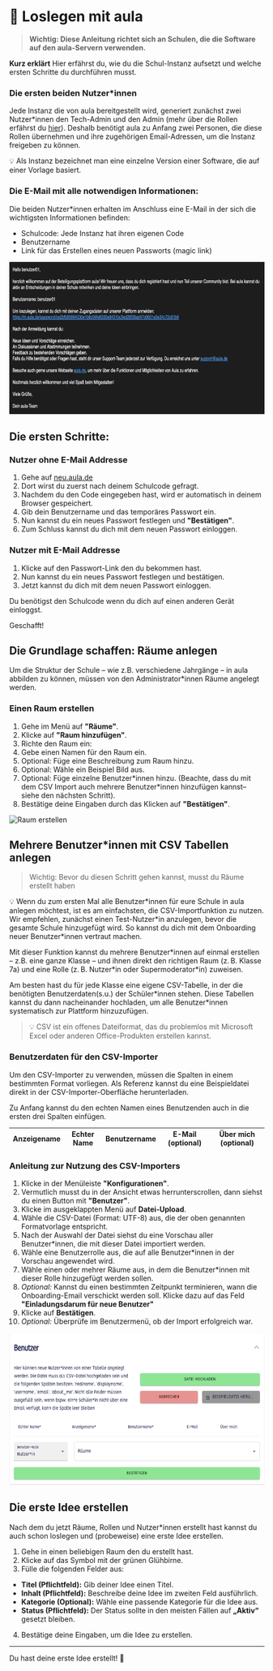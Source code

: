 # 🚀 Loslegen mit aula

<!-- Wird vermutlich noch überarbeitet und verändert. -->

> **Wichtig: Diese Anleitung richtet sich an Schulen, die die Software auf den aula-Servern verwenden.**

**Kurz erklärt** Hier erfährst du, wie du die Schul-Instanz aufsetzt und welche ersten Schritte du durchführen musst.

### Die ersten beiden Nutzer\*innen

Jede Instanz die von aula bereitgestellt wird, generiert zunächst zwei Nutzer\*innen den Tech-Admin und den Admin (mehr über die Rollen erfährst du [hier](benutzerverwaltung.md)). Deshalb benötigt aula zu Anfang zwei Personen, die diese Rollen übernehmen und ihre zugehörigen Email-Adressen, um die Instanz freigeben zu können.

💡 Als Instanz bezeichnet man eine einzelne Version einer Software, die auf einer Vorlage basiert.

### Die E-Mail mit alle notwendigen Informationen:

Die beiden Nutzer\*innen erhalten im Anschluss eine E-Mail in der sich die wichtigsten Informationen befinden:

- Schulcode: Jede Instanz hat ihren eigenen Code
- Benutzername
- Link für das Erstellen eines neuen Passworts (magic link)

<img src="/screenshots/welcome_mail.png" alt="Erste Mail Admin" style="height: 300px;">

## Die ersten Schritte:

### Nutzer ohne E-Mail Addresse

1. Gehe auf [neu.aula.de](https://neu.aula.de)
2. Dort wirst du zuerst nach deinem Schulcode gefragt.
3. Nachdem du den Code eingegeben hast, wird er automatisch in deinem Browser gespeichert.
4. Gib dein Benutzername und das temporäres Passwort ein.
5. Nun kannst du ein neues Passwort festlegen und **"Bestätigen"**.
6. Zum Schluss kannst du dich mit dem neuen Passwort einloggen.

### Nutzer mit E-Mail Addresse

1. Klicke auf den Passwort-Link den du bekommen hast.
2. Nun kannst du ein neues Passwort festlegen und bestätigen.
3. Jetzt kannst du dich mit dem neuen Passwort einloggen.

Du benötigst den Schulcode wenn du dich auf einen anderen Gerät einloggst.

Geschafft!

## Die Grundlage schaffen: Räume anlegen

Um die Struktur der Schule – wie z.B. verschiedene Jahrgänge – in aula abbilden zu können, müssen von den Administrator*innen Räume angelegt werden.

### Einen Raum erstellen

1. Gehe im Menü auf **"Räume"**.
2. Klicke auf **"Raum hinzufügen"**.
3. Richte den Raum ein:
  1. Gebe einen Namen für den Raum ein.
  1. Optional: Füge eine Beschreibung zum Raum hinzu.
  1. Optional: Wähle ein Beispiel Bild aus.
  1. Optional: Füge einzelne Benutzer\*innen hinzu. (Beachte, dass du mit dem CSV Import auch mehrere Benutzer\*innen hinzufügen kannst– siehe den nächsten Schritt).
4. Bestätige deine Eingaben durch das Klicken auf **"Bestätigen"**.

<img src="/screenshots/raum_hinzufügen.png" alt="Raum erstellen" style="height: 300px;">

## Mehrere Benutzer\*innen mit CSV Tabellen anlegen

> Wichtig: Bevor du diesen Schritt gehen kannst, musst du Räume erstellt haben

💡 Wenn du zum ersten Mal alle Benutzer\*innen für eure Schule in aula anlegen möchtest, ist es am einfachsten, die CSV-Importfunktion zu nutzen. Wir empfehlen, zunächst einen Test-Nutzer\*in anzulegen, bevor die gesamte Schule hinzugefügt wird. So kannst du dich mit dem Onboarding neuer Benutzer\*innen vertraut machen.

Mit dieser Funktion kannst du mehrere Benutzer\*innen auf einmal erstellen – z.B. eine ganze Klasse – und ihnen direkt den richtigen Raum (z. B. Klasse 7a) und eine Rolle (z. B. Nutzer\*in oder Supermoderator\*in) zuweisen.

Am besten hast du für jede Klasse eine eigene CSV-Tabelle, in der die benötigten Benutzerdaten(s.u.) der Schüler\*innen stehen. Diese Tabellen kannst du dann nacheinander hochladen, um alle Benutzer\*innen systematisch zur Plattform hinzuzufügen.

> 💡 CSV ist ein offenes Dateiformat, das du problemlos mit Microsoft Excel oder anderen Office-Produkten erstellen kannst.

### Benutzerdaten für den CSV-Importer

Um den CSV-Importer zu verwenden, müssen die Spalten in einem bestimmten Format vorliegen. Als Referenz kannst du eine Beispieldatei direkt in der CSV-Importer-Oberfläche herunterladen.

Zu Anfang kannst du den echten Namen eines Benutzenden auch in die ersten drei Spalten einfügen.

| Anzeigename | Echter Name | Benutzername | E-Mail (optional) | Über mich (optional) |
| ----------- | ----------- | ------------ | ----------------- | -------------------- |

### Anleitung zur Nutzung des CSV-Importers

1. Klicke in der Menüleiste **"Konfigurationen"**.
2. Vermutlich musst du in der Ansicht etwas herrunterscrollen, dann siehst du einen Button mit **"Benutzer"**.
3. Klicke im ausgeklappten Menü auf **Datei-Upload**.
4. Wähle die CSV-Datei (Format: UTF-8) aus, die der oben genannten Formatvorlage entspricht.
5. Nach der Auswahl der Datei siehst du eine Vorschau aller Benutzer\*innen, die mit dieser Datei importiert werden.
6. Wähle eine Benutzerrolle aus, die auf alle Benutzer\*innen in der Vorschau angewendet wird.
7. Wähle einen oder mehrer Räume aus, in dem die Benutzer\*innen mit dieser Rolle hinzugefügt werden sollen.
8. _Optional:_ Kannst du einen bestimmten Zeitpunkt terminieren, wann die Onboarding-Email verschickt werden soll. Klicke dazu auf das Feld **"Einladungsdarum für neue Benutzer"**
9. Klicke auf **Bestätigen**.
10. _Optional:_ Überprüfe im Benutzermenü, ob der Import erfolgreich war.

<img src="/screenshots/csv_importer.png" alt="CSV-Import" style="height: 300px;">

## Die erste Idee erstellen

Nach dem du jetzt Räume, Rollen und Nutzer\*innen erstellt hast kannst du auch schon loslegen und (probeweise) eine erste Idee erstellen.

1. Gehe in einen beliebigen Raum den du erstellt hast.
2. Klicke auf das Symbol mit der grünen Glühbirne.
3. Fülle die folgenden Felder aus:

- **Titel (Pflichtfeld):** Gib deiner Idee einen Titel.
- **Inhalt (Pflichtfeld):** Beschreibe deine Idee im zweiten Feld ausführlich.
- **Kategorie (Optional):** Wähle eine passende Kategorie für die Idee aus.
- **Status (Pflichtfeld):** Der Status sollte in den meisten Fällen auf **„Aktiv“** gesetzt bleiben.

4. Bestätige deine Eingaben, um die Idee zu erstellen.

---

Du hast deine erste Idee erstellt! 🎉
